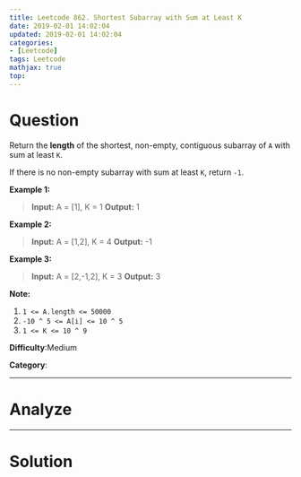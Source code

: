 ```yaml
---
title: Leetcode 862. Shortest Subarray with Sum at Least K
date: 2019-02-01 14:02:04
updated: 2019-02-01 14:02:04
categories: 
- [Leetcode]
tags: Leetcode
mathjax: true
top:
---
```


# Question

Return the  **length**  of the shortest, non-empty, contiguous subarray of  `A`  with sum at least  `K`.

If there is no non-empty subarray with sum at least  `K`, return  `-1`.

**Example 1:**

> **Input:** A = [1], K = 1
> **Output:** 1

**Example 2:**

> **Input:** A = [1,2], K = 4
> **Output:** -1

**Example 3:**

> **Input:** A = [2,-1,2], K = 3
> **Output:** 3

**Note:**

1. `1 <= A.length <= 50000`
2. `-10 ^ 5 <= A[i] <= 10 ^ 5`
3. `1 <= K <= 10 ^ 9`
  
**Difficulty**:Medium

**Category**:

<!-- more -->

------------

# Analyze

------------

# Solution

```cpp

```